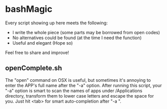 # bashMagic

Every script showing up here meets the following:
- I write the whole piece (some parts may be borrowed from open codes)
- No alternatives could be found (at the time I need the function)
- Useful and elegant (Hope so)

Feel free to share and improve!

## openComplete.sh
The "open" command on OSX is useful, but sometimes it's annoying to enter the APP's full name after the "-a" option. After running this script, your "-a" option is smart to scan the names of apps under /Applications directory, transform them to lower case letters and escape the space for you. Just hit \<tab\> for smart auto-completion after "-a ".
